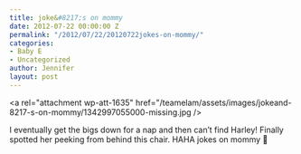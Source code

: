 ```yaml
---
title: joke&#8217;s on mommy
date: 2012-07-22 00:00:00 Z
permalink: "/2012/07/22/20120722jokes-on-mommy/"
categories:
- Baby E
- Uncategorized
author: Jennifer
layout: post
---
```


<a rel="attachment wp-att-1635" href="/teamelam/assets/images/jokeand-8217-s-on-mommy/1342997055000-missing.jpg /></a>

I eventually get the bigs down for a nap and then can&#8217;t find Harley! Finally spotted her peeking from behind this chair. HAHA jokes on mommy 🙂
